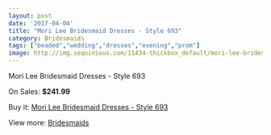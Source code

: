 ```yaml
---
layout: post
date: '2017-04-04'
title: "Mori Lee Bridesmaid Dresses - Style 693"
category: Bridesmaids
tags: ["beaded","wedding","dresses","evening","prom"]
image: http://img.sequinious.com/11434-thickbox_default/mori-lee-bridesmaid-dresses-style-693.jpg
---
```

Mori Lee Bridesmaid Dresses - Style 693

On Sales: **$241.99**
<a href="https://www.sequinious.com/bridesmaids/5223-mori-lee-bridesmaid-dresses-style-693.html"><amp-img layout="responsive" width="600" height="600" src="//img.sequinious.com/11434-thickbox_default/mori-lee-bridesmaid-dresses-style-693.jpg" alt="Mori Lee Bridesmaid Dresses - Style 693 0" /></a>
<a href="https://www.sequinious.com/bridesmaids/5223-mori-lee-bridesmaid-dresses-style-693.html"><amp-img layout="responsive" width="600" height="600" src="//img.sequinious.com/11437-thickbox_default/mori-lee-bridesmaid-dresses-style-693.jpg" alt="Mori Lee Bridesmaid Dresses - Style 693 1" /></a>
<a href="https://www.sequinious.com/bridesmaids/5223-mori-lee-bridesmaid-dresses-style-693.html"><amp-img layout="responsive" width="600" height="600" src="//img.sequinious.com/11436-thickbox_default/mori-lee-bridesmaid-dresses-style-693.jpg" alt="Mori Lee Bridesmaid Dresses - Style 693 2" /></a>
<a href="https://www.sequinious.com/bridesmaids/5223-mori-lee-bridesmaid-dresses-style-693.html"><amp-img layout="responsive" width="600" height="600" src="//img.sequinious.com/11435-thickbox_default/mori-lee-bridesmaid-dresses-style-693.jpg" alt="Mori Lee Bridesmaid Dresses - Style 693 3" /></a>

Buy it: [Mori Lee Bridesmaid Dresses - Style 693](https://www.sequinious.com/bridesmaids/5223-mori-lee-bridesmaid-dresses-style-693.html "Mori Lee Bridesmaid Dresses - Style 693")

View more: [Bridesmaids](https://www.sequinious.com/3-bridesmaids "Bridesmaids")